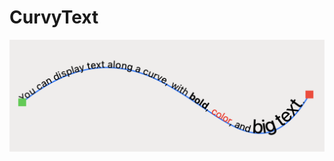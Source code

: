 # CurvyText

![Screenshot of text along a curvy line. The text reads, “You can display text along a curve, with bold, color, and big text.”](.github/CurvyText.png)
